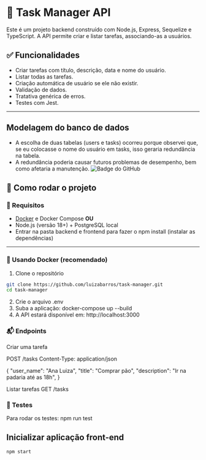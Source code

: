 # 📌 Task Manager API

Este é um projeto backend construído com Node.js, Express, Sequelize e TypeScript. A API permite criar e listar tarefas, associando-as a usuários.

## ✅ Funcionalidades

- Criar tarefas com título, descrição, data e nome do usuário.
- Listar todas as tarefas.
- Criação automática de usuário se ele não existir.
- Validação de dados.
- Tratativa genérica de erros.
- Testes com Jest.

---

## Modelagem do banco de dados 
- A escolha de duas tabelas (users e tasks) ocorreu porque observei que, se eu colocasse o nome do usuário em tasks, isso geraria redundância na tabela.
- A redundância poderia causar futuros problemas de desempenho, bem como afetaria a manutenção.
![Badge do GitHub](https://file.notion.so/f/f/15583dc7-63ba-43c6-a5cd-a6f334af3e85/717f00b2-0934-4e2c-80c9-0643d7c50370/image.png?table=block&id=20ee7f5c-ac91-806a-b0ea-da59089110f0&spaceId=15583dc7-63ba-43c6-a5cd-a6f334af3e85&expirationTimestamp=1749772800000&signature=h-lLRHVMaGA37VTRLebREKSmsEi2UDYYrmjQXVC3py8&downloadName=image.png)

## 🚀 Como rodar o projeto

### 🔧 Requisitos

- [Docker](https://www.docker.com/) e Docker Compose **OU**
- Node.js (versão 18+) + PostgreSQL local
- Entrar na pasta backend e frontend para fazer o npm install (instalar as dependências)
---

### 🐳 Usando Docker (recomendado)

1. Clone o repositório

```bash
git clone https://github.com/luizabarros/task-manager.git
cd task-manager
```

2. Crie o arquivo .env
3. Suba a aplicação:  docker-compose up --build
4. A API estará disponível em: http://localhost:3000

### 📬 Endpoints

Criar uma tarefa

POST /tasks
Content-Type: application/json

{
  "user_name": "Ana Luiza",
  "title": "Comprar pão",
  "description": "Ir na padaria até as 18h",
}

Listar tarefas
GET /tasks

### 🧪 Testes
Para rodar os testes: npm run test

## Inicializar aplicação front-end
`npm start`
